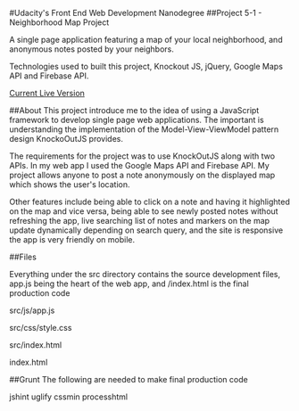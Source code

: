 #Udacity's Front End Web Development Nanodegree
##Project 5-1 - Neighborhood Map Project

A single page application featuring a map of your local neighborhood, and anonymous notes posted by your neighbors.

Technologies used to built this project, Knockout JS, jQuery, Google Maps API and Firebase API.

[Current Live Version](http://reye.sh/frontend-nanodegree-map-project/)

##About
This project introduce me to the idea of using a JavaScript framework to develop single page web applications. The important is understanding the implementation of the Model-View-ViewModel pattern design KnockoOutJS provides.

The requirements for the project was to use KnockOutJS along with two APIs. In my web app I used the Google Maps API and Firebase API. My project allows anyone to post a note anonymously on the displayed map which shows the user's location.

Other features include being able to click on a note and having it highlighted on the map and vice versa, being able to see newly posted notes without refreshing the app, live searching list of notes and markers on the map update dynamically depending on search query, and the site is responsive the app is very friendly on mobile.

##Files

Everything under the src directory contains the source development files, app.js being the heart of the web app, and /index.html is the final production code

src/js/app.js

src/css/style.css

src/index.html

index.html

##Grunt 
The following are needed to make final production code

jshint
uglify
cssmin
processhtml
